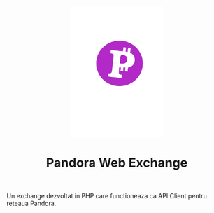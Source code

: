 
<p align="center">
    <img src="frontend/web/img/logo.png" height="300px">
    <h1 align="center">Pandora Web Exchange</h1>
    <br>
</p>

<p> Un  exchange dezvoltat in PHP care functioneaza ca API Client pentru reteaua Pandora. </p>